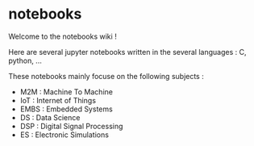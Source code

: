 # notebooks
Welcome to the notebooks wiki !

Here are several jupyter notebooks written in the several languages : C, python, ...

These notebooks mainly focuse on the following subjects :
  - M2M : Machine To Machine
  - IoT : Internet of Things
  - EMBS : Embedded Systems
  - DS : Data Science
  - DSP : Digital Signal Processing
  - ES : Electronic Simulations
